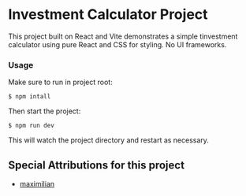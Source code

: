 # Investment Calculator Project

This project built on React and Vite demonstrates a simple tinvestment calculator using pure React and CSS for styling. No UI frameworks.

### Usage

Make sure to run in project root:

```
$ npm intall
```

Then start the project:

```
$ npm run dev
```

This will watch the project directory and restart as necessary.

## Special Attributions for this project

- [maximilian](https://github.com/maxschwarzmueller)
